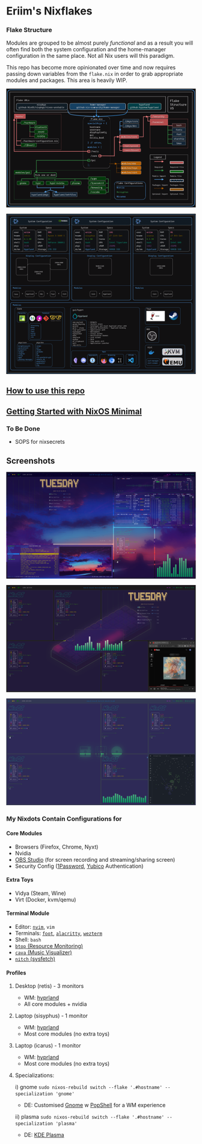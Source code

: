 # Eriim's Nixflakes

### Flake Structure
Modules are grouped to be almost purely *functional* and as a result you will often find both the system configuration and the home-manager configuration in the same place. Not all Nix users will this paradigm.             

This repo has become more opinionated over time and now requires passing down variables from the `flake.nix` in order to grab appropriate modules and packages. This area is heavily WIP.

![Flake Structure](docs/screens/FlakeStructure2.png)

![Flake Profiles](docs/screens/FlakeProfiles3.png)

## [How to use this repo](docs/usage.md)
## [Getting Started with NixOS Minimal](docs/minimal-install.md)

### To Be Done

- SOPS for nixsecrets

## Screenshots

![Hyprland](docs/screens/hyprland1.png)

![Hyprland1](docs/screens/hyprland2.png)

![Hyprland3](docs/screens/hyprland3.png)

### My Nixdots Contain Configurations for

#### Core Modules
  - Browsers (Firefox, Chrome, Nyxt)
  - Nvidia
  - [OBS Studio](https://obsproject.com/) (for screen recording and streaming/sharing screen)
  - Security Config ([1Password](https://1password.com/), [Yubico](https://www.yubico.com/) Authentication)

#### Extra Toys
- Vidya (Steam, Wine)
- Virt (Docker, kvm/qemu)

#### Terminal Module
  - Editor: [`nvim`](https://neovim.io/), `vim`
  - Terminals: [`foot`](https://codeberg.org/dnkl/foot), [`alacritty`](https://github.com/alacritty/alacritty), [`wezterm`](https://wezfurlong.org/wezterm/index.html)
  - Shell: `bash`
  - [`btop` (Resource Monitoring)](https://github.com/aristocratos/btop)
  - [`cava` (Music Visualizer)](https://github.com/karlstav/cava)
  - [`nitch` (sysfetch)](https://github.com/ssleert/nitch)

#### Profiles
1. Desktop (retis) - 3 monitors

   - WM: [hyprland](https://hyprland.org/)
   - All core modules + nvidia

2. Laptop (sisyphus) - 1 monitor

   - WM: [hyprland](https://hyprland.org/)
   - Most core modules (no extra toys)

3. Laptop (icarus) - 1 monitor

   - WM: [hyprland](https://hyprland.org/)
   - Most core modules (no extra toys)

4. Specializations:

   i) gnome `sudo nixos-rebuild switch --flake '.#hostname' --specialization 'gnome'`

   - DE: Customised [Gnome](https://www.gnome.org/) w [PopShell](https://github.com/pop-os/shell) for a WM experience

   ii) plasma `sudo nixos-rebuild switch --flake '.#hostname' --specialization 'plasma'`

   - DE: [KDE Plasma](https://kde.org/plasma-desktop/)

